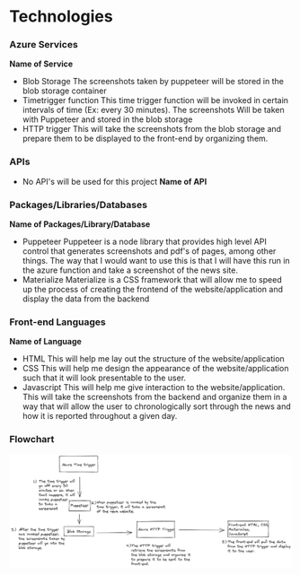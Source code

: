 # Technologies

### Azure Services

**Name of Service**
- Blob Storage
    The screenshots taken by puppeteer will be stored in the blob storage container
- Timetrigger function
    This time trigger function will be invoked in certain intervals of time (Ex: every 30 minutes). The screenshots Will be taken with Puppeteer and stored in the blob storage
- HTTP trigger
    This will take the screenshots from the blob storage and prepare them to be displayed to the front-end by organizing them.

### APIs
 - No API's will be used for this project
**Name of API**


### Packages/Libraries/Databases

**Name of Packages/Library/Database**
- Puppeteer
    Puppeteer is a node library that provides high level API control that generates screenshots and pdf's of pages, among other things. The way that I would want to use this is that I will have this run in the azure function and take a screenshot of the news site.
- Materialize
    Materialize is a CSS framework that will allow me to speed up the process of creating the frontend of the website/application and display the data from the backend

### Front-end Languages

**Name of Language**
- HTML
    This will help me lay out the structure of the website/application
- CSS
    This will help me design the appearance of the website/application such that it will look presentable to the user.
- Javascript
    This will help me give interaction to the website/application. This will take the screenshots from the backend and organize them in a way that will allow the user to chronologically sort through the news and how it is reported throughout a given day.

### Flowchart

![Picture of my project flowchart](./Flowchart.png)